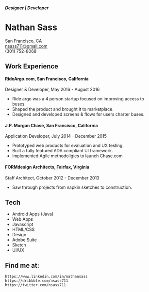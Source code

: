 ##### Designer | Developer
# Nathan Sass  
San Francisco, CA  
nsass711@gmail.com  
(301) 752-8068

## Work Experience
#### RideArgo.com, San Francisco, California
Designer & Developer, May 2016 - August 2016
- Ride argo was a 4 person startup focused on improving access to buses.  
- Shaped the product and brought it to marketplace.  
- Designed and developed screens & flows for users charter buses.

#### J.P. Morgan Chase, San Francisco, California
Application Developer,  July 2014 - December 2015
- Prototyped web products for evaluation and UX testing.
- Built a fully featured ADA compliant UI framework.
- Implemented Agile methodoligies to launch Chase.com

#### FORMdesign Architects, Fairfax, Virginia
Staff Architect, October 2012 - December 2013
- Saw through projects from napkin sketches to construction.

## Tech
 - Android Apps (Java)
 - Web Apps
 - Javascript
 - HTML/CSS
 - Design
 - Adobe Suite
 - Sketch
 - UI/UX



## Find me at:
```
https://www.linkedin.com/in/nathansass  
https://dribbble.com/nsass711  
https://twitter.com/nsass711
```
